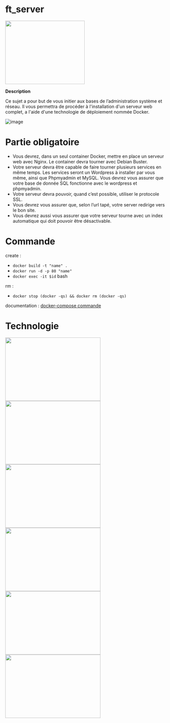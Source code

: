 # ft_server

<img src="https://user-images.githubusercontent.com/45235527/96753610-698e7080-13d0-11eb-9461-d3351c9208d7.png" width="250" height="200" />

<strong>Description</strong>

Ce sujet a pour but de vous initier aux bases de l’administration système et réseau. Il vous permettra de procéder à
l'installation d'un serveur web complet, a l'aide d'une technologie de déploiement nommée Docker.

![image](https://user-images.githubusercontent.com/45235527/96755415-fd613c00-13d2-11eb-9e80-ca852dbd7cac.png)


# Partie obligatoire

- Vous devrez, dans un seul container Docker, mettre en place un serveur web avec
Nginx. Le container devra tourner avec Debian Buster.
- Votre serveur devra être capable de faire tourner plusieurs services en même temps.
Les services seront un Wordpress à installer par vous même, ainsi que Phpmyadmin
et MySQL. Vous devrez vous assurer que votre base de donnée SQL fonctionne
avec le wordpress et phpmyadmin.
- Votre serveur devra pouvoir, quand c’est possible, utiliser le protocole SSL.
- Vous devrez vous assurer que, selon l’url tapé, votre server redirige vers le bon
site.
- Vous devrez aussi vous assurer que votre serveur tourne avec un index automatique
qui doit pouvoir être désactivable.


# Commande

 create :
- `docker build -t "name" .`
- `docker run -d -p 80 "name"`
- `docker exec -it $id` bash

 rm :
- `docker stop (docker -qs) && docker rm (docker -qs)`

documentation : <a href="https://www.padok.fr/blog/docker-docker-compose-commandes-connaitre">docker-compose commande</a>


# Technologie

<img src="https://user-images.githubusercontent.com/45235527/96755415-fd613c00-13d2-11eb-9e80-ca852dbd7cac.png" width="300" height="200" /> <img src="https://user-images.githubusercontent.com/45235527/96755516-1b2ea100-13d3-11eb-90a5-eef37dc45090.png" width="300" height="200" /> <img src="https://user-images.githubusercontent.com/45235527/96755596-36011580-13d3-11eb-8f1f-3d0df5ca7782.png" width="300" height="200" /> <img src="https://user-images.githubusercontent.com/45235527/96755726-5e890f80-13d3-11eb-9c6b-5ac803a7a5fc.png" width="300" height="200" /> <img src="https://user-images.githubusercontent.com/45235527/96755647-47e2b880-13d3-11eb-918f-e904e959f4f9.png" width="300" height="200" /> <img src="https://user-images.githubusercontent.com/45235527/96904960-1d0e6800-1498-11eb-9ebf-beddaae4bb93.png" width="300" height="200" />
